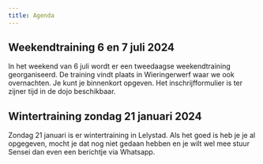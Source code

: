 ```yaml
---
title: Agenda
---
```


## Weekendtraining 6 en 7 juli 2024

In het weekend van 6 juli wordt er een tweedaagse weekendtraining georganiseerd. De training vindt plaats in Wieringerwerf waar we ook overnachten. Je kunt je binnenkort opgeven. Het inschrijfformulier is ter zijner tijd in de dojo beschikbaar.

## Wintertraining zondag 21 januari 2024

Zondag 21 januari is er wintertraining in Lelystad. Als het goed is heb je je al opgegeven, mocht je dat nog niet gedaan hebben en je wilt wel mee stuur Sensei dan even een berichtje via Whatsapp.
